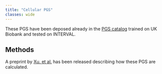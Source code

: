 ```yaml
---
title: "Cellular PGS"
classes: wide
---
```

These PGS have been deposed already in the [PGS catalog](https://www.pgscatalog.org/publication/PGP000051/) trained on UK Biobank and tested on INTERVAL.

## Methods
A preprint by [Xu. et al.](https://www.biorxiv.org/content/10.1101/2020.02.17.952788v1) has been released describing how these PGS are calculated.

